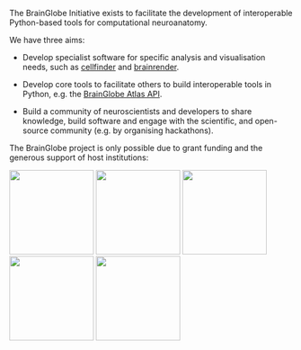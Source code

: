 The BrainGlobe Initiative exists to facilitate the development of interoperable
Python-based tools for computational neuroanatomy.

We have three aims:

- Develop specialist software for specific analysis and visualisation needs,
  such as [cellfinder](https://github.com/brainglobe/cellfinder) and
  [brainrender](https://github.com/brainglobe/brainrender).

- Develop core tools to facilitate others to build interoperable tools in Python, e.g. the
  [BrainGlobe Atlas API](https://github.com/brainglobe/bg-atlasapi).

- Build a community of neuroscientists and developers to share knowledge, build software and engage
  with the scientific, and open-source community (e.g. by organising hackathons).

The BrainGlobe project is only possible due to grant funding and the generous support of host institutions:

<p>
<img src='https://brainglobe.info/_static/light-logo-swc.png' width="150">
<img src='https://brainglobe.info/_static/light-logo-TUM.png' width="150">
<img src='https://brainglobe.info/_static/light-wellcome-logo.png' width="150">
<img src='https://brainglobe.info/_static/light-logo-gatsby.png' width="150">
<img src='https://brainglobe.info/_static/light-czi-logo.png' width="150">
</p>

